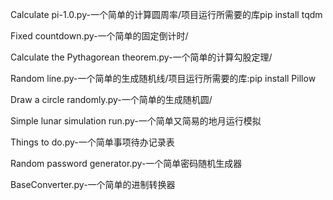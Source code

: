 Calculate pi-1.0.py-一个简单的计算圆周率/项目运行所需要的库pip install tqdm

Fixed countdown.py-一个简单的固定倒计时/

Calculate the Pythagorean theorem.py-一个简单的计算勾股定理/

Random line.py-一个简单的生成随机线/项目运行所需要的库:pip install Pillow

Draw a circle randomly.py-一个简单的生成随机圆/

Simple lunar simulation run.py-一个简单又简易的地月运行模拟

Things to do.py-一个简单事项待办记录表

Random password generator.py-一个简单密码随机生成器

BaseConverter.py-一个简单的进制转换器
